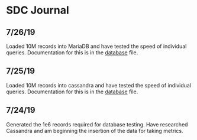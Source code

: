 
# SDC Journal

## 7/26/19

Loaded 10M records into MariaDB and have tested the speed of individual queries.
Documentation for this is in the [database](./database.md) file.

## 7/25/19

Loaded 10M records into cassandra and have tested the speed of individual queries.
Documentation for this is in the [database](./database.md) file.

## 7/24/19

Generated the 1e6 records required for database testing.
Have researched Cassandra and am beginning the insertion of the data for taking metrics.
